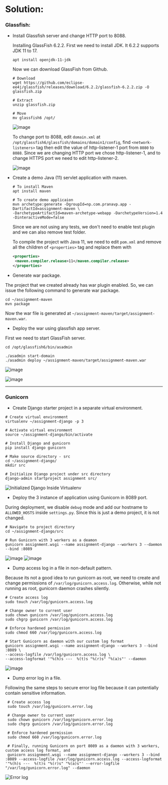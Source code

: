 # Solution:

### Glassfish:
 - Install Glassfish server and change HTTP port to 8088.

    Installing GlassFish 6.2.2. First we need to install JDK. It 6.2.2 supports JDK 11 to 17.
    
      ```console
      apt install openjdk-11-jdk
      ```

      Now we can download GlassFish from Github.

      ```console
      # Download
      wget https://github.com/eclipse-ee4j/glassfish/releases/download/6.2.2/glassfish-6.2.2.zip -O glassfish.zip

      # Extract
      unzip glassfish.zip

      # Move
      mv glassfish6 /opt/
      ```
      
      ![image](https://user-images.githubusercontent.com/23631617/141667457-a2a6693b-41f5-42be-ad7e-65fe294396fc.png)

      To change port to 8088, edit `domain.xml` at `/opt/glassfish6/glassfish/domains/domain1/config`, find `<network-listeners>` tag then edit the value of
      http-listener-1 port from `8080` to `8088`. Since we are changing HTTP port we chose http-listener-1, and to change HTTPS port we need to edit http-listener-2.
      
      ![image](https://user-images.githubusercontent.com/23631617/141667640-0288875b-49a2-4f44-80fa-d514ef3ce2cf.png)


 - Create a demo Java (11) servlet application with maven.
   
   ```console
   # To install Maven
   apt install maven
   
   # To create demo applicaion
   mvn archetype:generate -DgroupId=np.com.pranavp.app -DartifactId=assignment-maven \
   -DarchetypeArtifactId=maven-archetype-webapp -DarchetypeVersion=1.4 -DinteractiveMode=false
   ```
   
   Since we are not using any tests, we don't need to enable test plugin and we can also remove test folder.
   
   To compile the project with Java 11, we need to edit `pom.xml` and remove all the children of `<properties>` tag and replace them with
   
   ```xml
   <properties>
    <maven.compiler.release>11</maven.compiler.release>
   </properties>
   ```

 - Generate war package.

  The project that we created already has war plugin enabled. So, we can issue the following command to generate war package.
  
  ```console
  cd ~/assignment-maven
  mvn package
  ```
  
  Now the war file is generated at `~/assignment-maven/target/assignment-maven.war`.
 
 - Deploy the war using glassfish app server.

 First we need to start GlassFish server.
 
 ```console
 cd /opt/glassfish6/bin/asadmin
 
 ./asadmin start-domain
 ./asadmin deploy ~/assignment-maven/target/assignment-maven.war
 ```

 ![image](https://user-images.githubusercontent.com/23631617/141670169-556012c0-e0ab-4eaf-9657-5a3afa19b9fe.png)
 
 ![image](https://user-images.githubusercontent.com/23631617/141670205-9592bf38-6558-46d7-a325-38ad7228c098.png)

---

### Gunicorn
 - Create Django starter project in a separate virtual environment.

 ```console
 # Create virtual environment
 virtualenv ~/assignment-django -p 3
 
 # Activate virtual environment
 source ~/assignment-django/bin/activate
 
 # Install Django and gunicorn
 pip install django gunicorn
 
 # Make source directory - src
 cd ~/assignment-django/
 mkdir src
 
 # Initialize Django project under src directory
 django-admin startproject assignment src/
 ```
 
 ![Initialized Django Inside Virtualenv](https://user-images.githubusercontent.com/23631617/141670629-f8ba5e7d-df76-4251-af38-5ee43777c104.png)
 
 - Deploy the 3 instance of application using Gunicorn in 8089 port.

 During deployment, we disable `debug` mode and add our hostname to `ALLOWED_HOSTS` inside `settings.py`. Since this is just a demo project, it is not changed.
 
 ```console
 # Navigate to project directory
 cd ~/assignment-django/src
 
 # Run Gunicorn with 3 workers as a deamon
 gunicorn assignment.wsgi --name assignment-django --workers 3 --daemon --bind :8089
 ```
 
 ![image](https://user-images.githubusercontent.com/23631617/141671811-e7b0c301-1490-45dd-a95e-45603e297f57.png)
 ![image](https://user-images.githubusercontent.com/23631617/141671828-8fa88cf7-9fd4-4ed1-b3b0-bdb314a5e514.png) 


 - Dump access log in a file in non-default pattern.

 Because its not a good idea to run gunicorn as root, we need to create and change permissions of `/var/log/gunicorn.access.log`. Otherwise, while not running
 as root, gunicorn daemon crashes silently.
 
 ```console
 # Create access log
 sudo touch /var/log/gunicorn.access.log
 
 # Change owner to current user
 sudo chown gunicorn /var/log/gunicorn.access.log
 sudo chgrp gunicorn /var/log/gunicorn.access.log
 
 # Enforce hardened permission
 sudo chmod 660 /var/log/gunicorn.access.log
 
 # Start Gunicorn as daemon with our custom log format
 gunicorn assignment.wsgi --name assignment-django --workers 3 --bind :8089 \
 --access-logfile /var/log/gunicorn.access.log \
 --access-logformat '"%(h)s ---  %(t)s "%(r)s" "%(a)s"' --daemon
 ```
 
 ![image](https://user-images.githubusercontent.com/23631617/141682305-99c12700-ffc1-4c7f-bb77-336ff05088fc.png)

 
 - Dump error log in a file.

Following the same steps to secure error log file because it can potentially contain sensitive information.

```console
 # Create access log
 sudo touch /var/log/gunicorn.error.log
 
 # Change owner to current user
 sudo chown gunicorn /var/log/gunicorn.error.log
 sudo chgrp gunicorn /var/log/gunicorn.error.log
 
 # Enforce hardened permission
 sudo chmod 660 /var/log/gunicorn.error.log
 
 # Finally, running Gunicorn on port 8089 as a daemon with 3 workers, custom access log format, and 
 gunicorn assignment.wsgi --name assignment-django --workers 3 --bind :8089 --access-logfile /var/log/gunicorn.access.log --access-logformat '"%(h)s ---  %(t)s "%(r)s" "%(a)s"' --error-logfile "/var/log/gunicorn.error.log" --daemon
 ```
 
 ![Error log](https://user-images.githubusercontent.com/23631617/141682686-bf72bb8c-66bb-474c-b378-75c28bc00434.png)
